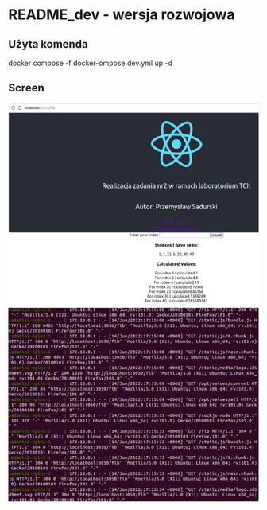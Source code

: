 # README_dev - wersja rozwojowa

## Użyta komenda

docker compose -f docker-ompose.dev.yml up -d

## Screen

![Screeny działania usługi](./Docs/Readme_dev.png)
![](./Docs/Readme_dev1.png)


